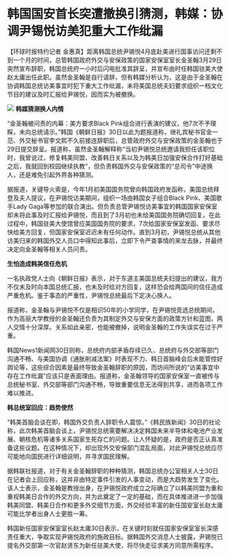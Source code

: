 # 韩国国安首长突遭撤换引猜测，韩媒：协调尹锡悦访美犯重大工作纰漏

【环球时报特约记者
金惠真】距离韩国总统尹锡悦4月底赴美进行国事访问还剩不到一个月的时间，总管韩国政府外交与安保政策的国家安保室室长金圣翰3月29日突然宣布辞职，韩国总统府一小时后闪电批准其辞呈，并宣布由时任韩国驻美大使赵太庸出任此职。虽然金圣翰是自行请辞，但有韩媒分析认为，这是由于金圣翰在协调韩国总统访美事宜时犯下重大工作纰漏，未将美国总统夫妇要求组织一档文化节目的建议及时汇报给尹锡悦，因而实为被撤换。

![](https://inews.gtimg.com/om_bt/OciZ535peH2pfME-oTM3mrVVk4pMVszKJ2vYDyu35RIXcAA/1000)
**韩媒猜测换人内情**

“金圣翰被问责的内幕：美方要求Black
Pink组合进行表演的建议，他7次不予理睬，未向总统请示。”韩国《朝鲜日报》30日以此为题报道称，继礼宾秘书官金一范、外交秘书官李文熙不久前接连辞职后，总管政府外交与安保政策的金圣翰也于29日提交辞呈。报道称，虽然金圣翰解释称“当初尹锡悦总统邀请我担任该职位时，我曾说过，修复韩美同盟、改善韩日关系以及为韩美日加强安保合作打好基础之后，我就回到校园继续执教”，但负责韩国外交与安保政策的“总司令”中途换人，还是难免引起外界各种猜测。

据报道，关键导火索是，今年1月初美国国务院曾向韩国政府发函称，美国总统拜登及夫人提议，在尹锡悦访美期间，组织一场由韩国女子组合Black
Pink、美国歌手Lady
Gaga等参加的联合演出。但负责总管尹锡悦访美事宜的韩国国家安保室却未将此事及时汇报给尹锡悦，而且到了3月初也未给美国国务院确切回复。在此过程中，韩国驻美大使馆曾应美国国务院的要求，7次给国家安保室发函、要求尽快给美方回复，但国家安保室迟迟未有任何动作。直到3月初，尹锡悦总统从其他访美归来的韩国外交人员口中得知此事后，立即下令严查事情的来龙去脉，并最终决定向金圣翰等相关人员问责。

**生怕造成韩美信任危机**

一名执政党人士向《朝鲜日报》表示，对于东道主美国总统夫妇提出的建议，我方不仅未及时向本国总统汇报，也未及时给对方回复，这样恐会给两国间的信任造成严重危机。鉴于事态的严重性，尹锡悦总统最后下定决心换人。

报道称，金圣翰与尹锡悦不仅是相识50年的小学同学，在尹锡悦竞选总统期间，作为高丽大学教授的金圣翰还负责为其制定外交与安保方面的政策方针和蓝图，两人交情十分深厚。关系如此亲密，也能被撤掉，说明金圣翰的工作失误实在过于严重。

韩国News1新闻网30日则称，总统府内部矛盾存续已久、总统府与外交部等部门沟通不畅、与美国协调《通胀削减法案》时表现不力、韩日首脑峰会后未能管控好舆论等，这些综合因素是最终导致金圣翰辞职的原因，而坊间所说的“访美事宜中存在工作纰漏”应该只是表面理由。报道称，金圣翰领导的国家安保室一直被传与总统秘书室、外交部等部门沟通不畅，导致重要信息无法得到共享，进而各项工作难以推进。

**韩总统室回应：趋势使然**

“韩美首脑会谈在即，韩国外交负责人辞职令人震惊。”《韩民族新闻》30日的社论称，此次韩美首脑会谈上，尹锡悦总统需要解决决定韩国未来半导体和电池产业发展、朝核危机等诸多关系国家生死存亡的问题。让人怀疑的是，政府是否正认真准备这些议题。在这种情况下，却出现外交安保部门混乱局面，对此尹锡悦总统应尽可能地向国民进行详细说明，并寻求国民理解。

据韩联社报道，对于有关金圣翰辞职的种种猜测，韩国总统办公室相关人士30日在记者会上回应称，这并非由特定事件引发的人事变动，而是大趋势发生了变化。该人士表示，金圣翰是教授出身，在尹锡悦政府成立之际确立了以韩美同盟为重和重视韩美日合作的外交方向，并为此奠定了一定的基础，而在具体推进进一步加强韩美同盟、韩美日合作和更多外交细节方面，外交经验丰富的新任国安室长赵太庸可能比学者出身人士更胜一筹。

韩国新任国家安保室室长赵太庸30日表示，在关键时刻就任国家安保室室长深感责任重大，争取实现尹锡悦政府的施政目标。据韩国外交消息人士披露，尹锡悦已提名外交部第一次官赵贤东为新任驻美大使，将尽快走征求美方同意所需程序。

